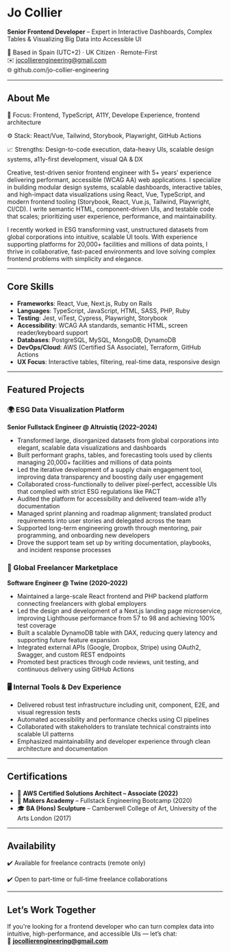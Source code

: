 # Jo Collier  
**Senior Frontend Developer** – Expert in Interactive Dashboards, Complex Tables & Visualizing Big Data into Accessible UI

📍 Based in Spain (UTC+2) · UK Citizen · Remote-First  
✉️ jocollierengineering@gmail.com  
🌐 github.com/jo-collier-engineering

---

## About Me  

🎯 Focus: Frontend, TypeScript, A11Y, Develope Experience, frontend architecture

⚙️ Stack: React/Vue, Tailwind, Storybook, Playwright, GitHub Actions

📈 Strengths: Design-to-code execution, data-heavy UIs, scalable design systems, a11y-first development, visual QA & DX

Creative, test-driven senior frontend engineer with 5+ years’ experience delivering performant, accessible (WCAG AA) web applications. I specialize in building modular design systems, scalable dashboards, interactive tables, and high-impact data visualizations using React, Vue, TypeScript, and modern frontend tooling (Storybook, React, Vue.js, Tailwind, Playwright, CI/CD). I write semantic HTML, component-driven UIs, and testable code that scales; prioritizing user experience, performance, and maintainability.

I recently worked in ESG transforming vast, unstructured datasets from global corporations into intuitive, scalable UI tools. With experience supporting platforms for 20,000+ facilities and millions of data points, I thrive in collaborative, fast-paced environments and love solving complex frontend problems with simplicity and elegance.

---

## Core Skills  

- **Frameworks**: React, Vue, Next.js, Ruby on Rails
- **Languages**: TypeScript, JavaScript, HTML, SASS, PHP, Ruby
- **Testing**: Jest, viTest, Cypress, Playwright, Storybook  
- **Accessibility**: WCAG AA standards, semantic HTML, screen reader/keyboard support  
- **Databases**: PostgreSQL, MySQL, MongoDB, DynamoDB  
- **DevOps/Cloud**: AWS (Certified SA Associate), Terraform, GitHub Actions  
- **UX Focus**: Interactive tables, filtering, real-time data, responsive design  

---

## Featured Projects  

### 🌍 ESG Data Visualization Platform  
**Senior Fullstack Engineer @ Altruistiq (2022–2024)**  
- Transformed large, disorganized datasets from global corporations into elegant, scalable data visualizations and dashboards  
- Built performant graphs, tables, and forecasting tools used by clients managing 20,000+ facilities and millions of data points  
- Led the iterative development of a supply chain engagement tool, improving data transparency and boosting daily user engagement  
- Collaborated cross-functionally to deliver pixel-perfect, accessible UIs that complied with strict ESG regulations like PACT  
- Audited the platform for accessibility and delivered team-wide a11y documentation
- Managed sprint planning and roadmap alignment; translated product requirements into user stories and delegated across the team  
- Supported long-term engineering growth through mentoring, pair programming, and onboarding new developers  
- Drove the support team set up by writing documentation, playbooks, and incident response processes

### 🎨 Global Freelancer Marketplace  
**Software Engineer @ Twine (2020–2022)**  
- Maintained a large-scale React frontend and PHP backend platform connecting freelancers with global employers  
- Led the design and development of a Next.js landing page microservice, improving Lighthouse performance from 57 to 98 and achieving 100% test coverage  
- Built a scalable DynamoDB table with DAX, reducing query latency and supporting future feature expansion  
- Integrated external APIs (Google, Dropbox, Stripe) using OAuth2, Swagger, and custom REST endpoints  
- Promoted best practices through code reviews, unit testing, and continuous delivery using GitHub Actions

### 🖥️ Internal Tools & Dev Experience  
- Delivered robust test infrastructure including unit, component, E2E, and visual regression tests  
- Automated accessibility and performance checks using CI pipelines  
- Collaborated with stakeholders to translate technical constraints into scalable UI patterns  
- Emphasized maintainability and developer experience through clean architecture and documentation

---

## Certifications  

- 🏅 **AWS Certified Solutions Architect – Associate (2022)**  
- 🧠 **Makers Academy** – Fullstack Engineering Bootcamp (2020)  
- 🎓 **BA (Hons) Sculpture** – Camberwell College of Art, University of the Arts London (2017)

---

## Availability  

✔️ Available for freelance contracts (remote only) 

✔️ Open to part-time or full-time freelance collaborations  

---

## Let’s Work Together  

If you're looking for a frontend developer who can turn complex data into intuitive, high-performance, and accessible UIs — let’s chat:  
📩 **jocollierengineering@gmail.com**
